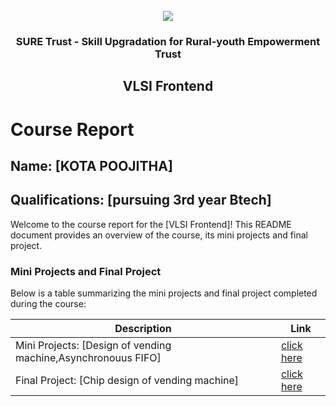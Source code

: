 <!-- PROJECT LOGO -->
<br />

<div align="center">
   <img src='https://user-images.githubusercontent.com/73131499/166115643-d3187f47-d38f-41b2-ae42-5ecbbc60de14.png' />


<h3 align="center">SURE Trust - Skill Upgradation for Rural-youth Empowerment Trust</h3>
  <h2> VLSI Frontend </h2>
</div>

# Course Report

## Name: [KOTA POOJITHA]

## Qualifications: [pursuing 3rd year Btech]

Welcome to the course report for the [VLSI Frontend]! This README document provides an overview of the course, its mini projects and final project.

### Mini Projects and Final Project

Below is a table summarizing the mini projects and final project completed during the course:

| Description                               | Link                                    |
|-------------------------------------------|-----------------------------------------|
| Mini Projects: [Design of vending machine,Asynchronouus FIFO]     | [click here](https://github.com/sure-trust/G11_VLSI/tree/main/Mini%20Projects/Poojitha)                         |
| Final Project: [Chip design of vending machine]     | [click here](https://github.com/sure-trust/G11_VLSI/tree/main/Final%20Capstone%20Project/Poojitha)                         |
